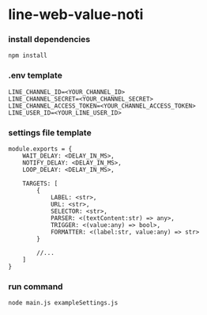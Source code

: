 # line-web-value-noti

### install dependencies
```
npm install
```

### .env template
```
LINE_CHANNEL_ID=<YOUR_CHANNEL_ID>
LINE_CHANNEL_SECRET=<YOUR_CHANNEL_SECRET>
LINE_CHANNEL_ACCESS_TOKEN=<YOUR_CHANNEL_ACCESS_TOKEN>
LINE_USER_ID=<YOUR_LINE_USER_ID>
```

### settings file template
```
module.exports = {
    WAIT_DELAY: <DELAY_IN_MS>,
    NOTIFY_DELAY: <DELAY_IN_MS>,
    LOOP_DELAY: <DELAY_IN_MS>,
    
    TARGETS: [
        {
            LABEL: <str>,
            URL: <str>,
            SELECTOR: <str>,
            PARSER: <(textContent:str) => any>,
            TRIGGER: <(value:any) => bool>,
            FORMATTER: <(label:str, value:any) => str>
        }

        //...
    ]
}
```

### run command
```
node main.js exampleSettings.js
```
